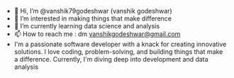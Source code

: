 - 👋 Hi, I’m @vanshik79godeshwar (vanshik godeshwar)
- 👀 I’m interested in making things that make difference
- 🌱 I’m currently learning data science and analysis
- 📫 How to reach me : dm vanshikgodeshwar@gmail.com
- I'm a passionate software developer with a knack for creating innovative solutions. I love coding, problem-solving, and building things that make a difference. Currently, I'm diving deep into development and data analysis
